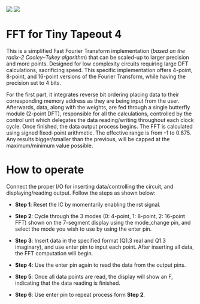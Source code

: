 ![](../../workflows/gds/badge.svg) ![](../../workflows/docs/badge.svg)# FFT for Tiny Tapeout 4This is a simplified Fast Fourier Transform implementation (*based on the radix-2 Cooley–Tukey algorithm*) that can be scaled-up to larger precision and more points. Designed for low complexity circuits requiring large DFT calculations, sacrificing speed. This specific implementation offers 4-point, 8-point, and 16-point versions of the Fourier Transform, while having the precision set to 4 bits.For the first part, it integrates reverse bit ordering placing data to their corresponding memory address as they are being input from the user. Afterwards, data, along with the weights, are fed through a single butterfly module (2-point DFT), responsible for all the calculations, controlled by the control unit which delegates the data reading/writing throughout each clock cycle. Once finished, the data output process begins. The FFT is calculated using signed fixed-point arithmetic. The effective range is from -1 to 0.875. Any results bigger/smaller than the previous, will be capped at the maximum/minimum value possible.# How to operate Connect the proper I/O for inserting data/controlling the circuit, and displaying/reading output. Follow the steps as shown below:- **Step 1**: Reset the IC by momentarily enabling the rst signal.     - **Step 2**: Cycle through the 3 modes (0: 4-point, 1: 8-point, 2: 16-point FFT) shown on the 7-segment display using the mode_change pin, and select the mode you wish to use by using the enter pin.- **Step 3**: Insert data in the specified format (Q1.3 real and Q1.3 imaginary), and use enter pin to input each point. After inserting all data, the FFT computation will begin.- **Step 4**: Use the enter pin again to read the data from the output pins. - **Step 5**: Once all data points are read, the display will show an F, indicating that the data reading is finished. - **Step 6**: Use enter pin to repeat process form **Step 2**.